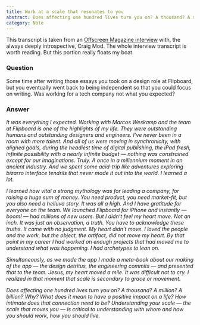 ```yaml
---
title: Work at a scale that resonates to you
abstract: Does affecting one hundred lives turn you on? A thousand? A million? A billion? Why? What does it mean to have a positive impact on a life? How intimate does that connection need to be? Understanding your scale — the scale that moves you — is critical to understanding with whom and how you should work, how you should live.
category: Note
---
```

This transcript is taken from an [Offscreen Magazine interview](https://craigmod.com/essays/offscreen_interview/) with, the always deeply introspective, Craig Mod. The whole interview transcript is worth reading. But this portion really floats my boat.

### Question
Some time after writing those essays you took on a design role at Flipboard, but you eventually went back to being independent so that you could focus on writing. Was working for a tech company not what you expected?

### Answer
_It was everything I expected. Working with Marcos Weskamp and the team at Flipboard is one of the highlights of my life. They were outstanding humans and outstanding designers and engineers. I’ve never been in a room with more talent. And all of us were moving in synchronicity, with aligned goals, during the headiest time of digital publishing, the iPad fresh, infinite possibility with a nearly infinite budget — nothing was constrained except for our imaginations. Truly. A once in a millennium moment in an ancient industry. And we spent some acid-trip like adventures exploring bizarro interface tendrils that never made it out into the world. I learned a lot._

_I learned how vital a strong mythology was for leading a company, for raising a huge sum of money. You need product, you need market-fit, but you also need a helluva story. It was all a high. And I have gratitude for everyone on the team.
We launched Flipboard for iPhone and instantly — boom! — had millions of new users. But I didn’t feel my heart move. Not an inch. It was just an observation, a truth. You have to acknowledge these truths. It came with no judgment. My heart didn’t move. I loved the people and the work, but the object, the artifact, did not move my heart. By that point in my career I had worked on enough projects that had moved me to understand what was happening. I had archetypes to lean on._

_Simultaneously, as we made the app I made a meta-book about our making of the app — the design detritus, the engineering commits — and presented that to the team. Jesus, my heart moved a mile. It was difficult not to cry. I realized in that moment that scale is secondary to grace or movement._

_Does affecting one hundred lives turn you on? A thousand? A million? A billion? Why? What does it mean to have a positive impact on a life? How intimate does that connection need to be? Understanding your scale — the scale that moves you — is critical to understanding with whom and how you should work, how you should live._
